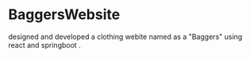 # BaggersWebsite
designed and developed a clothing webite named as a "Baggers" using react and springboot .
